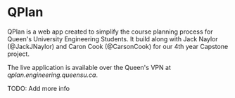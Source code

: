 # QPlan

QPlan is a web app created to simplify the course planning process for Queen's University Engineering Students.
It build along with Jack Naylor (@JackJNaylor) and Caron Cook (@CarsonCook) for our 4th year Capstone project. 

The live application is available over the Queen's VPN at _qplan.engineering.queensu.ca_.

TODO: Add more info
